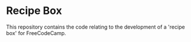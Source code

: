 # Recipe Box

This repository contains the code relating to the development of a 'recipe box' for FreeCodeCamp.
